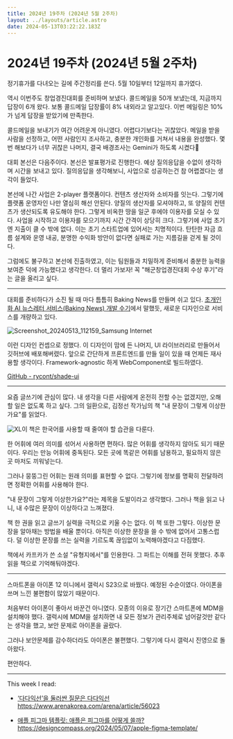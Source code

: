 ```yaml
---
title: 2024년 19주차 (2024년 5월 2주차)
layout: ../layouts/article.astro
date: 2024-05-13T03:22:22.183Z
---
```


# 2024년 19주차 (2024년 5월 2주차)

정기휴가를 다녀오는 길에 주간정리를 쓴다. 5월 10일부터 12일까지 휴가였다.

역시 이번주도 창업경진대회를 준비하며 보냈다. 콜드메일을 50개 보냈는데, 지금까지 답장이 6개 왔다. 보통 콜드메일 답장률이 8% 내외라고 알고있다. 이번 메일링은 10%가 넘게 답장을 받았기에 만족한다.

콜드메일을 보내기가 여간 어려운게 아니였다. 어렵다기보다는 귀찮았다. 메일을 받을 사람을 선정하고, 어떤 사람인지 조사하고, 충분한 개인화를 거쳐서 내용을 완성했다. 몇번 해보다가 너무 귀찮은 나머지, 결국 배경조사는 Gemini가 하도록 시켰다🫠

대회 본선은 다음주이다. 본선은 발표평가로 진행한다. 예상 질의응답을 수없이 생각하며 시간을 보내고 있다. 질의응답을 생각해보니, 사업으로 성공하는건 참 어렵겠다는 생각이 들었다.

본선에 나간 사업은 2-player 플랫폼이다. 컨텐츠 생산자와 소비자를 잇는다. 그렇기에 플랫폼 운영자인 나만 열심히 해선 안된다. 양질의 생산자를 모셔야하고, 또 양질의 컨텐츠가 생산되도록 유도해야 한다. 그렇게 비옥한 땅을 일군 후에야 이용자를 모실 수 있다. 사업을 시작하고 이용자를 모으기까지 시간 간격이 상당히 크다. 그렇기에 사업 초기엔 지출이 클 수 밖에 없다. 이는 초기 스타트업에 있어서는 치명적이다. 탄탄한 자금 흐름 설계와 운영 내공, 분명한 수익화 방안이 없다면 실패로 가는 지름길을 걷게 될 것이다.

그럼에도 불구하고 본선에 진출하였고, 이는 팀원들과 치밀하게 준비해서 충분한 능력을 보여준 덕에 가능했다고 생각한다. 더 멀리 가보자! 꼭 "해군창업경진대회 수상 후기"라는 글을 올리고 싶다.

---

대회를 준비하다가 소진 될 때 마다 틈틈히 Baking News를 만들며 쉬고 있다. [초개인화 AI 뉴스레터 서비스(Baking News) 개발 수기](https://tilnote.io/pages/661b367fff8da70ab2a2694e "초개인화 AI 뉴스레터 서비스(Baking News) 개발 수기")에서 말했듯, 새로운 디자인으로 서비스를 개량하고 있다.

![Screenshot_20240513_112159_Samsung Internet](../images/874281df-c15b-4118-af04-16923854fb6e.jpg)

이런 디자인 컨셉으로 정했다. 이 디자인이 맘에 든 나머지, UI 라이브러리로 만들어서 깃허브에 배포해버렸다. 앞으로 간단하게 프론트엔드를 만들 일이 있을 때 언제든 재사용할 생각이다. Framework-agnostic 하게 WebComponent로 빌드하였다.

[GitHub - rycont/shade-ui](https://github.com/rycont/shade-ui)

---

요즘 글쓰기에 관심이 많다. 내 생각을 다른 사람에게 온전히 전할 수는 없겠지만, 오해할 일은 없도록 하고 싶다. 그의 일환으로, 김정선 작가님의 책 "내 문장이 그렇게 이상한가요"를 읽었다.

![XL](../images/224b55cb-5be9-4a39-86c9-e81fc52d68f1.jpeg)이 책은 한국어를 사용할 때 줄여야 할 습관을 다룬다.

한 어휘에 여러 의미를 섞어서 사용하면 편하다. 많은 어휘를 생각하지 않아도 되기 때문이다. 우리는 만능 어휘에 중독된다. 모든 곳에 똑같은 어휘를 남용하고, 필요하지 않은 곳 마저도 끼워넣는다.

그러나 뭉뚱그린 어휘는 원래 의미를 표현할 수 없다. 그렇기에 정보를 명확히 전달하려면 정확한 어휘를 사용해야 한다.

"내 문장이 그렇게 이상한가요?"라는 제목을 도발이라고 생각했다. 그러나 책을 읽고 나니, 내 수많은 문장이 이상하다고 느껴졌다.

책 한 권을 읽고 글쓰기 실력을 극적으로 키울 수는 없다. 이 책 또한 그렇다. 이상한 문장을 알아채는 방법을 배울 뿐이다. 아직은 이상한 문장을 쓸 수 밖에 없어서 고통스럽다. 덜 이상한 문장를 쓰는 실력을 기르도록 끊임없이 노력해야겠다고 다짐했다.

책에서 카프카가 쓴 소설 "유형지에서"를 인용한다. 그 파트는 이해를 전혀 못했다. 추후 읽을 책으로 기억해둬야겠다.

---

스마트폰을 아이폰 12 미니에서 갤럭시 S23으로 바꿨다. 예정된 수순이였다. 아이폰을 쓰며 느낀 불편함이 많았기 때문이다.

처음부터 아이폰이 좋아서 바꾼건 아니였다. 모종의 이유로 장기간 스마트폰에 MDM을 설치해야 했다. 갤럭시에 MDM을 설치하면 내 모든 정보가 관리주체로 넘어갈것만 같다는 생각을 했고, 보안 문제로 아이폰을 골랐다.

그러나 보안문제를 감수하더라도 아이폰은 불편했다. 그렇기에 다시 갤럭시 진영으로 돌아왔다.

편안하다.

---

This week I read:

- [‘다다익선’을 둘러싼 질문은 다다익선](https://www.arenakorea.com/arena/article/56023)\
  https://www.arenakorea.com/arena/article/56023

- [애플 피그마 템플릿: 애플은 피그마를 어떻게 쓸까?](https://designcompass.org/2024/05/07/apple-figma-template/)https://designcompass.org/2024/05/07/apple-figma-template/
